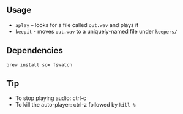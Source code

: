 ## Usage

* `aplay`  – looks for a file called `out.wav` and plays it
* `keepit` - moves `out.wav` to a uniquely-named file under `keepers/`

## Dependencies

```
brew install sox fswatch
```

## Tip

* To stop playing audio: ctrl-c
* To kill the auto-player: ctrl-z followed by `kill %`
